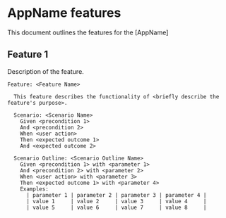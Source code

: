 # AppName features

This document outlines the features for the [AppName]

## Feature 1

Description of the feature.

```gherkin
Feature: <Feature Name>

  This feature describes the functionality of <briefly describe the feature's purpose>.

  Scenario: <Scenario Name>
    Given <precondition 1>
    And <precondition 2> 
    When <user action>
    Then <expected outcome 1>
    And <expected outcome 2>

  Scenario Outline: <Scenario Outline Name>
    Given <precondition 1> with <parameter 1>
    And <precondition 2> with <parameter 2>
    When <user action> with <parameter 3>
    Then <expected outcome 1> with <parameter 4>
    Examples:
      | parameter 1 | parameter 2 | parameter 3 | parameter 4 |
      | value 1     | value 2     | value 3     | value 4     |
      | value 5     | value 6     | value 7     | value 8     |
```
